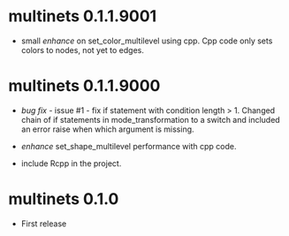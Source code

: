 # multinets 0.1.1.9001

* small *enhance* on set_color_multilevel using cpp. Cpp code only sets colors to nodes, not yet to edges.

# multinets 0.1.1.9000

* *bug fix* - issue #1 - fix if statement with condition length > 1. Changed chain of if statements in mode_transformation to a switch and included an error raise when which argument is missing.

* *enhance* set_shape_multilevel performance with cpp code.

* include Rcpp in the project.


# multinets 0.1.0

* First release
